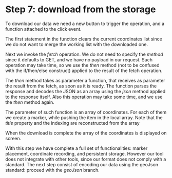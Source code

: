 # Step 7: download from the storage

To download our data we need a new button to trigger the operation, and a function attached to the click event.

The first statement in the function clears the current coordinates list since we do not want to merge the working list with the downloaded one.

Next we invoke the *fetch* operation. We do not need to specify the *method* since it defaults to GET, and we have no payload in our request. Such operation may take time, so we use the *then* method (not to be confused with the if/then/else construct) applied to the result of the fetch operation.

The *then* method takes as parameter a function, that receives as parameter the result from the fetch, as soon as it is ready. The function parses the response and decodes the JSON as an array using the *json* method applied to the response itself. Also this operation may take some time, and we use the *then* method again.

The parameter of such function is an array of coordinates. For each of them we create a marker, while pushing the item in the local array. Note that the *title* property and the indexing are reconstructed from the array

When the download is complete the array of the coordinates is displayed on screen.

With this step we have complete a full set of functionalities: marker placement, coordinate recording, and persistent storage. However our tool does not integrate with other tools, since our format does not comply with a standard. The next step consist of encoding our data using the geoJson standard: proceed with the *geoJson* branch.